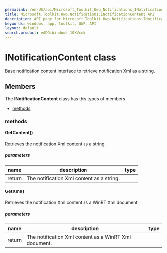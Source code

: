 ```yaml
---
permalink: /en-US/api/Microsoft_Toolkit_Uwp_Notifications_INotificationContent.htm
title: Microsoft.Toolkit.Uwp.Notifications.INotificationContent API 
description: API page for Microsoft.Toolkit.Uwp.Notifications.INotificationContent
keywords: windows, app, toolkit, UWP, API
layout: default
search.product: eADQiWindows 10XVcnh
---
```



# INotificationContent class

Base notification content interface to retrieve notification Xml as a string.

## Members

The **INotificationContent** class has this types of members

* [methods](#methods)

### methods

#### GetContent()

Retrieves the notification Xml content as a string.

##### parameters



| name | description | type || --- | --- | --- || return |The notification Xml content as a string. |
#### GetXml()

Retrieves the notification Xml content as a WinRT Xml document.

##### parameters



| name | description | type || --- | --- | --- || return |The notification Xml content as a WinRT Xml document. |